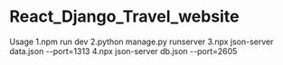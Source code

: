 # React_Django_Travel_website

Usage
1.npm run dev
2.python manage.py runserver
3.npx json-server data.json --port=1313
4.npx json-server db.json --port=2605
